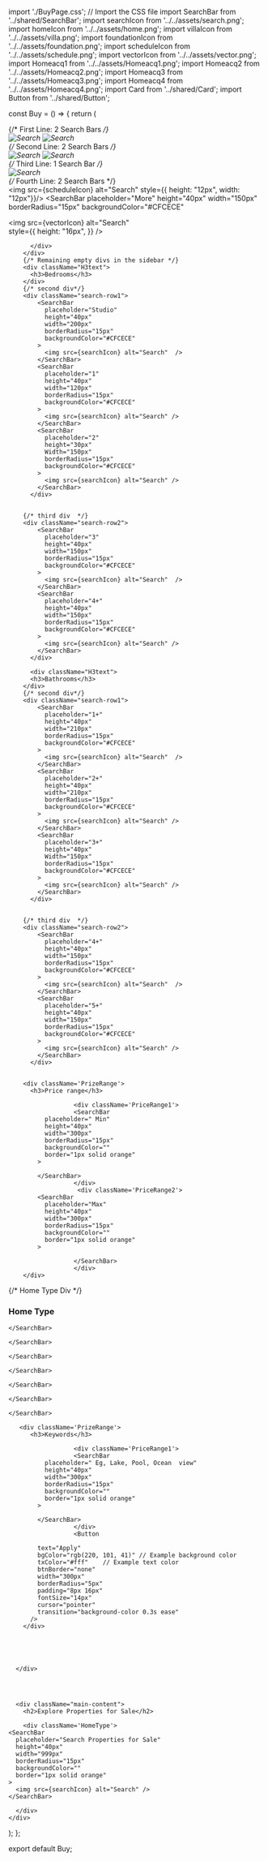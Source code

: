 import './BuyPage.css'; // Import the CSS file
import SearchBar from '../shared/SearchBar';
import searchIcon from '../../assets/search.png';
import homeIcon from '../../assets/home.png';
import villaIcon from '../../assets/villa.png';
import foundationIcon from '../../assets/foundation.png';
import scheduleIcon from '../../assets/schedule.png';
import vectorIcon from '../../assets/vector.png';
import Homeacq1 from '../../assets/Homeacq1.png'; 
import Homeacq2 from '../../assets/Homeacq2.png';
import Homeacq3 from '../../assets/Homeacq3.png';
import Homeacq4 from '../../assets/Homeacq4.png';
import Card from '../shared/Card';
import Button from '../shared/Button';

const Buy = () => {
  return (
    <div className="buy-page">
      <div className="sidebar">
        <div className="search-container">
          {/* First Line: 2 Search Bars */}
          <div className="search-row">
            <SearchBar
              placeholder="For Sale"
              height="40px"
              width="250px"
              borderRadius="15px"
              backgroundColor="#CFCECE"
            >
              <img src={searchIcon} alt="Search"  />
            </SearchBar>
            <SearchBar
              placeholder="For Rent"
              height="40px"
              width="250px"
              borderRadius="15px"
              backgroundColor="#CFCECE"
            >
              <img src={searchIcon} alt="Search" />
            </SearchBar>
          </div>
          {/* Second Line: 2 Search Bars */}
          <div className="search-row">
            <SearchBar
              placeholder="House"
              height="40px"
              width="250px"
              borderRadius="15px"
              backgroundColor="#CFCECE"
            >
              <img src={homeIcon} alt="Search" />
            </SearchBar>
            <SearchBar
              placeholder="Condo"
              height="40px"
              width="250px"
              borderRadius="15px"
              backgroundColor="#CFCECE"
            >
              <img src={villaIcon} alt="Search" />
            </SearchBar>
          </div>
          {/* Third Line: 1 Search Bar */}
          <div className="search-row">
            <SearchBar
              placeholder="New Constructions"
              height="40px"
              width="200px"
              borderRadius="15px"
              backgroundColor="#CFCECE"
            >
              <img src={foundationIcon} alt="Search" />
            </SearchBar>
          </div>
          {/* Fourth Line: 2 Search Bars */}
          <div className="search-row">
            <SearchBar
              placeholder="Coming Soon"
              height="30px"
              width="250px"
              borderRadius="15px"
              backgroundColor="#CFCECE"
            >
              <img src={scheduleIcon} alt="Search" style={{ height: "12px", width: "12px"}}/>
            </SearchBar>
            <SearchBar
  placeholder="More"
  height="40px"
  width="150px"
  borderRadius="15px"
  backgroundColor="#CFCECE"
>
  <img 
    src={vectorIcon} 
    alt="Search"  
    style={{
      height: "16px",
    }}
  />
</SearchBar>

          </div>
        </div>
        {/* Remaining empty divs in the sidebar */}
        <div className="H3text"> 
          <h3>Bedrooms</h3>
        </div>
        {/* second div*/}
        <div className="search-row1">
            <SearchBar
              placeholder="Studio"
              height="40px"
              width="200px"
              borderRadius="15px"
              backgroundColor="#CFCECE"
            >
              <img src={searchIcon} alt="Search"  />
            </SearchBar>
            <SearchBar
              placeholder="1"
              height="40px"
              width="120px"
              borderRadius="15px"
              backgroundColor="#CFCECE"
            >
              <img src={searchIcon} alt="Search" />
            </SearchBar>
            <SearchBar
              placeholder="2"
              height="30px"
              Width="150px"
              borderRadius="15px"
              backgroundColor="#CFCECE"
            >
              <img src={searchIcon} alt="Search" />
            </SearchBar>
          </div>


        {/* third div  */}
        <div className="search-row2">
            <SearchBar
              placeholder="3"
              height="40px"
              width="150px"
              borderRadius="15px"
              backgroundColor="#CFCECE"
            >
              <img src={searchIcon} alt="Search"  />
            </SearchBar>
            <SearchBar
              placeholder="4+"
              height="40px"
              width="150px"
              borderRadius="15px"
              backgroundColor="#CFCECE"
            >
              <img src={searchIcon} alt="Search" />
            </SearchBar>
          </div>

          <div className="H3text"> 
          <h3>Bathrooms</h3>
        </div>
        {/* second div*/}
        <div className="search-row1">
            <SearchBar
              placeholder="1+"
              height="40px"
              width="210px"
              borderRadius="15px"
              backgroundColor="#CFCECE"
            >
              <img src={searchIcon} alt="Search"  />
            </SearchBar>
            <SearchBar
              placeholder="2+"
              height="40px"
              width="210px"
              borderRadius="15px"
              backgroundColor="#CFCECE"
            >
              <img src={searchIcon} alt="Search" />
            </SearchBar>
            <SearchBar
              placeholder="3+"
              height="40px"
              Width="150px"
              borderRadius="15px"
              backgroundColor="#CFCECE"
            >
              <img src={searchIcon} alt="Search" />
            </SearchBar>
          </div>


        {/* third div  */}
        <div className="search-row2">
            <SearchBar
              placeholder="4+"
              height="40px"
              width="150px"
              borderRadius="15px"
              backgroundColor="#CFCECE"
            >
              <img src={searchIcon} alt="Search"  />
            </SearchBar>
            <SearchBar
              placeholder="5+"
              height="40px"
              width="150px"
              borderRadius="15px"
              backgroundColor="#CFCECE"
            >
              <img src={searchIcon} alt="Search" />
            </SearchBar>
          </div>


        <div className='PrizeRange'>
          <h3>Price range</h3>
           
                      <div className='PriceRange1'>
                      <SearchBar
              placeholder=" Min"
              height="40px"
              width="300px"
              borderRadius="15px"
              backgroundColor=""
              border="1px solid orange"
            >
            
            </SearchBar>
                      </div>
                       <div className='PriceRange2'>
            <SearchBar
              placeholder="Max"
              height="40px"
              width="300px"
              borderRadius="15px"
              backgroundColor=""
              border="1px solid orange"
            >
            
                      </SearchBar>
                      </div>
        </div>

  {/* Home  Type Div */}
<div className='HomeTypeContainer'>
  <h3>Home Type</h3>

  <div className='HomeType'>
    <SearchBar
      placeholder="Houses"
      height="40px"
      width="300px"
      borderRadius="15px"
      backgroundColor=""
      border="1px solid orange"
      showRadio={true}
      radioName="homeType"
    >
      
    </SearchBar>
  </div>

  <div className='HomeType'>
    <SearchBar
      placeholder="Apartments"
      height="40px"
      width="300px"
      borderRadius="15px"
      backgroundColor=""
      border="1px solid orange"
      showRadio={true}
      radioName="homeType"
    >
     
    </SearchBar>
  </div>

  <div className='HomeType'>
    <SearchBar
      placeholder="Condos/co-ops"
      height="40px"
      width="300px"
      borderRadius="15px"
      backgroundColor=""
      border="1px solid orange"
      showRadio={true}
      radioName="homeType"
    >
      
    </SearchBar>
  </div>

  <div className='HomeType'>
    <SearchBar
      placeholder="Townhomes"
      height="40px"
      width="300px"
      borderRadius="15px"
      backgroundColor=""
      border="1px solid orange"
      showRadio={true}
      radioName="homeType"
    >
      
    </SearchBar>
  </div>

  <div className='HomeType'>
    <SearchBar
      placeholder="Manufactures"
      height="40px"
      width="300px"
      borderRadius="15px"
      backgroundColor=""
      border="1px solid orange"
      showRadio={true}
      radioName="homeType"
    >
      
    </SearchBar>
  </div>

  <div className='HomeType'>
    <SearchBar
      placeholder="Lots/land"
      height="40px"
      width="300px"
      borderRadius="15px"
      backgroundColor=""
      border="1px solid orange"
      showRadio={true}
      radioName="homeType"
    >
    
    </SearchBar>
  </div>

  <div className='HomeType'>
    <SearchBar
      placeholder="Multifamily"
      height="40px"
      width="300px"
      borderRadius="15px"
      backgroundColor=""
      border="1px solid orange"
      showRadio={true}
      radioName="homeType"
    >
      
    </SearchBar>
  </div>
</div>

       <div className='PrizeRange'>
          <h3>Keywords</h3>
           
                      <div className='PriceRange1'>
                      <SearchBar
              placeholder=" Eg, Lake, Pool, Ocean  view"
              height="40px"
              width="300px"
              borderRadius="15px"
              backgroundColor=""
              border="1px solid orange"
            >
            
            </SearchBar>
                      </div>
                      <Button 
           
            text="Apply"
            bgColor="rgb(220, 101, 41)" // Example background color
            txColor="#fff"    // Example text color
            btnBorder="none"
            width="300px"
            borderRadius="5px"
            padding="8px 16px"
            fontSize="14px"
            cursor="pointer"
            transition="background-color 0.3s ease"
          />
        </div>

      



      </div>


      

      <div className="main-content">
        <h2>Explore Properties for Sale</h2>
        
        <div className='HomeType'>
    <SearchBar
      placeholder="Search Properties for Sale"
      height="40px"
      width="999px"
      borderRadius="15px"
      backgroundColor=""
      border="1px solid orange"
    >
      <img src={searchIcon} alt="Search" />
    </SearchBar>
  </div>

      
        
  <div className="card-container">
  <Card 
    title="Beautiful Beach House"
    price={5000000}
    image={Homeacq1}
    description="A lovely beach house with stunning ocean views."
    name="Beach House 1"
    address="123 Ocean Drive, Lagos"
  />
  <Card 
    title="Urban Apartment"
    price={4500000}
    image={Homeacq2}
    description="A modern apartment in the city center with all amenities."
    name="City Apartment"
    address="456 City Lane, Abuja"
  />
  <Card 
    title="Luxury Villa"
    price={10000000}
    image={Homeacq3}
    description="A luxurious villa with a private pool and garden."
    name="Villa Serenity"
    address="789 Sunset Boulevard, Ikoyi"
  />
  <Card 
    title="Cozy Cottage"
    price={2500000}
    image={Homeacq4}
    description="A cozy cottage nestled in the countryside, perfect for a getaway."
    name="Country Cottage"
    address="321 Countryside Road, Jos"
  />
  <Card 
    title="Modern Duplex"
    price={6000000}
    image={Homeacq1}
    description="A spacious duplex with modern finishes and a rooftop terrace."
    name="Duplex Haven"
    address="654 Green Park, Lekki"
  />
  <Card 
    title="Penthouse Suite"
    price={8500000}
    image={Homeacq2}
    description="A stunning penthouse suite with panoramic city views."
    name="Skyline Penthouse"
    address="987 Tower Plaza, Victoria Island"
  />
  <Card 
    title="Family Bungalow"
    price={4000000}
    image={Homeacq3}
    description="A comfortable bungalow perfect for family living."
    name="Bungalow Bliss"
    address="432 Maple Avenue, Enugu"
  />
  <Card 
    title="Seaside Condo"
    price={7500000}
    image={Homeacq4}
    description="A stylish condo with easy access to the beach."
    name="Ocean Breeze Condo"
    address="567 Beachfront Avenue, Port Harcourt"
  />
</div>

      
      </div>
    </div>
  );
};

export default Buy;
